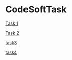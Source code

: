 # CodeSoftTask

[Task 1](https://www.figma.com/design/SpxpEgcmXK24I5kGLQ60a5/code-soft?node-id=0-1&t=XN3m5SIbKkifUvjG-1)

[Task 2](https://www.figma.com/design/SpxpEgcmXK24I5kGLQ60a5/code-soft?node-id=60-2&t=bpJWUBhT4Rulk9K2-1)

[task3](https://www.figma.com/design/SpxpEgcmXK24I5kGLQ60a5/code-soft?node-id=126-112&t=AvoyWouqgS5kLJ0g-1)

[task4](https://www.figma.com/proto/SpxpEgcmXK24I5kGLQ60a5/code-soft?page-id=198%3A116&node-id=199-120&viewport=-548%2C1612%2C0.44&t=d78amJgFOV8SCuoa-1&scaling=min-zoom&content-scaling=fixed&starting-point-node-id=199%3A120)
